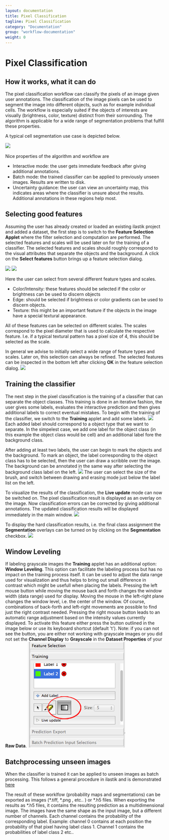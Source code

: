 ```yaml
---
layout: documentation
title: Pixel Classification
tagline: Pixel Classification
category: "Documentation"
group: "workflow-documentation"
weight: 0
---
```

# Pixel Classification
## How it works, what it can do

The pixel classification workflow can classify the pixels of an image given
user annotations. The classification of the image pixels can be used to segment
the image into different objects, such as for example individual cells.
The workflow is especially suited if the objects of interests are visually (brightness, color, texture) distinct from their sorrounding. The algorithm is applicable for a wide range of segmentation problems that
fulfill these properties.

A typical cell segmentation use case is depicted below.

<a href="snapshots/training2.png" data-toggle="lightbox"><img src="snapshots/training2.png" class="img-responsive" /></a>

Nice properties of the algorithm and workflow are
- Interactive mode: the user gets immediate feedback after giving additional annotations.
- Batch mode: the trained classifier can be applied to previously unseen images. Results are written to disk.
- Uncertainty guidance: the user can view an uncertainty map, this indicates areas where the classifier is unsure about the results. Additional annotations in these regions help most.

## Selecting good features

Assuming the user has already created or loaded an existing
ilastik project and added a dataset, the first step is to switch to the **Feature Selection Applet**
where the filter selection and computation are performed.
The selected features and scales will be used later on for the training of a classifier.
The selected features and scales should roughly correspond to the visual attributes that separate the
objects and the background.
A click on the **Select features** button brings up a feature selection dialog.

<a href="snapshots/feature_selection_zoomed.png" data-toggle="lightbox"><img src="snapshots/feature_selection_zoomed.png" class="img-responsive" /></a>
<a href="snapshots/feature_selection2.png" data-toggle="lightbox"><img src="snapshots/feature_selection2.png" class="img-responsive" /></a>

Here the user can select from several different feature types and scales.
- Color/Intensity: these features should be selected if the color or brightness can be used to discern objects
- Edge: should be selected if brightness or color gradients can be used to discern objects.
- Texture: this might be an important feature if the objects in the image have a special textural appearance.

All of these features can be selected on different scales. The scales correspond to the pixel diameter
that is used to calculate the respective feature. I.e. if a typical textural pattern has a pixel size of 4, this should be selected as the scale.

In general we advise to initially select a wide range of feature types and scales. Later on, this selection
can always be refined. The selected features can be inspected in the bottom left after clicking **OK** in the feature selection dialog.
<a href="snapshots/feature_selection4_zoomed.png" data-toggle="lightbox"><img src="snapshots/feature_selection4_zoomed.png" class="img-responsive" /></a>

## Training the classifier
The next step in the pixel classification is the training of a classifier
that can separate the object classes. This training is done in an iterative fashion,
the user gives some labels, evaluates the interactive prediction and then gives additional labels to correct
eventual mistakes.
To begin with the training of the classifier, we switch to the **Training** applet and add some labels.
<a href="snapshots/training_zoomed.png" data-toggle="lightbox"><img src="snapshots/training_zoomed.png" class="img-responsive" /></a>
Each added label should correspond to a object type that we want to separate.
In the simpelest case, we add one label for the object class (in this example the object class would be cell)
and an additional label fore the background class.

After adding at least two labels, the user can begin to mark the objects and the background.
To mark an object, the label corresponding to the object class has to be selected, then the user
can draw a scribble over the image.
The background can be annotated in the same way after selecting the background class label on the left.
<a href="snapshots/training1_zoomed.png" data-toggle="lightbox"><img src="snapshots/training1_zoomed.png" class="img-responsive" /></a>
The user can select the size of the brush, and switch between drawing and erasing mode just below the label list on the left.

To visualize the results of the classification, the **Live update** mode can now be switched on.
The pixel classification result is displayed as an overlay on the image.
Now classification errors can be corrected by giving additional annotations. The updated classification results will be displayed immediately in the main window.
<a href="snapshots/training2_zoomed.png" data-toggle="lightbox"><img src="snapshots/training2_zoomed.png" class="img-responsive" /></a>

To display the hard classification results, i.e. the final class assignment the **Segmentation** overlays
can be turned on by clicking on the **Segmentation** checkbox.
<a href="snapshots/training3_zoomed.png" data-toggle="lightbox"><img src="snapshots/training3_zoomed.png" class="img-responsive" /></a>

## Window Leveling
If labeling grayscale images the **Training** applet has an additional option: **Window Leveling**.  This option can facilitate the labeling process but has no impact on the training process itself. It can be used to adjust the data range used for visualization and thus helps to bring out small difference in contrast which might be usefull when placing the labels. Pressing the left mouse button while moving the mouse back and forth changes the window width (data range) used for display. Moving the mouse in the left-right plane changes the window level, i.e. the center of the window. Of course, combinations of back-forth and left-right movements are possible to find just the right contrast needed. Pressing the right mouse button leads to an automatic range adjustment based on the intensity values currently displayed. To activate this feature either press the button outlined in the image below or use its keyboard shortcut (default 't'). Note: if you can not see the button, you are either not working with grayscale images or you did not set the **Channel Display** to **Grayscale** in the **Dataset Properties** of your **Raw Data**.
<a href="snapshots/window_leveling.png" data-toggle="lightbox"><img src="snapshots/window_leveling.png" class="img-responsive" /></a>

## Batchprocessing unseen images
When the classifier is trained it can be applied to unseen images as batch processing. This follows a general procedure in ilastik and is demonstrated [here]({{site.baseurl}}/documentation/basics/batch.html)

The result of these worklfow (probability maps and segmentations) can be exported as images (*.tiff, *.png , etc.. ) or *.h5 files. When exporting the results as *.h5 files, it contains the resulting prediction as a multidimensional image. The images have the same shape as the input image, but a different number of channels. Each channel contains the probability of the corresponding label. Example: channel 0 contains at each position the probability of that pixel having label class 1. Channel 1 contains the probabilities of label class 2 etc..



<!-- After the training step the generated classifier can be used to classify and segment other images.
The first step in batch prediction is the selection of the input files.
<a href="snapshots/batch1_zoomed.png" data-toggle="lightbox"><img src="snapshots/batch1_zoomed.png" class="img-responsive" /></a>
When clicking on the **Add files** button, the user can choose between adding
single or multiple files from the File selection dialog, or adding files matching a pattern from a directory (last option). This is especially useful when large amounts of images have to be processed.

The next step is the actual batch processing itself. In the **Batch Prediction output location** applet, the
user can configure the output format using the **Choose Settings** button.
For novice users the default settings should be fine.
<a href="snapshots/batch2_zoomed.png" data-toggle="lightbox"><img src="snapshots/batch2_zoomed.png" class="img-responsive" /></a>

After clicking on the **Export all** button, ilastik begins batch processing all images, and writes
the resulting classification result to the specified output files. When the default settings are used, the output files are stored as hdf5 files in the same directory where the input file is located.
The exported files have the same name with a "export.h5" suffix.

The exported .h5 files, contain the resulting prediction as a multidimensional image. The images have the same
shape as the input image, but a different number of channels. Each channel contains the probability of the corresponding label. Example: channel 0 contains at each position the probability of that pixel having label class 1. Channel 1 contains the probabilities of label class 2 etc..
 -->

